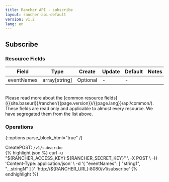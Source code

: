 ```yaml
---
title: Rancher API - subscribe
layout: rancher-api-default
version: v1.2
lang: en
---
```


## Subscribe



### Resource Fields

Field | Type | Create | Update | Default | Notes
---|---|---|---|---|---
eventNames | array[string] | Optional | - | - | 

<br>
Please read more about the [common resource fields]({{site.baseurl}}/rancher/{{page.version}}/{{page.lang}}/api/common/). These fields are read only and applicable to almost every resource. We have segregated them from the list above.

### Operations
{::options parse_block_html="true" /}
<a id="create"></a>
<div class="action"><span class="header">Create<span class="headerright">POST:  <code>/v1/subscribe</code></span></span>
<div class="action-contents"> {% highlight json %}
curl -u "${RANCHER_ACCESS_KEY}:${RANCHER_SECRET_KEY}" \
-X POST \
-H 'Content-Type: application/json' \
-d '{
	"eventNames": [
		"string1",
		"...stringN"
	]
}' 'http://${RANCHER_URL}:8080/v1/subscribe'
{% endhighlight %}
</div></div>





